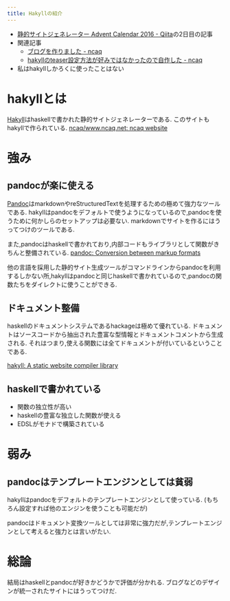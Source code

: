 ```yaml
---
title: Hakyllの紹介
---
```


* [静的サイトジェネレーター Advent Calendar 2016 - Qiita](http://qiita.com/advent-calendar/2016/static-site-generator)の2日目の記事
* 関連記事
    * [ブログを作りました - ncaq](https://www.ncaq.net/2016/10/11/)
    * [hakyllのteaser設定方法が好みではなかったので自作した - ncaq](https://www.ncaq.net/2016/11/22/)
* 私はhakyllしかろくに使ったことはない

# hakyllとは

[Hakyll](https://jaspervdj.be/hakyll/)はhaskellで書かれた静的サイトジェネレーターである.
このサイトもhakyllで作られている.
[ncaq/www.ncaq.net: ncaq website](https://github.com/ncaq/www.ncaq.net/)

# 強み

## pandocが楽に使える

[Pandoc](http://pandoc.org/)はmarkdownやreStructuredTextを処理するための極めて強力なツールである.
hakyllはpandocをデフォルトで使うようになっているので,pandocを使うために何かしらのセットアップは必要ない.
markdownでサイトを作るにはうってつけのツールである.

また,pandocはhaskellで書かれており,内部コードもライブラリとして関数がきちんと整備されている.
[pandoc: Conversion between markup formats](https://hackage.haskell.org/package/pandoc)

他の言語を採用した静的サイト生成ツールがコマンドラインからpandocを利用するしかない所,hakyllはpandocと同じhaskellで書かれているので,pandocの関数たちをダイレクトに使うことができる.

## ドキュメント整備

haskellのドキュメントシステムであるhackageは極めて優れている.
ドキュメントはソースコードから抽出された豊富な型情報とドキュメントコメントから生成される.
それはつまり,使える関数には全てドキュメントが付いているということである.

[hakyll: A static website compiler library](https://hackage.haskell.org/package/hakyll)

## haskellで書かれている

* 関数の独立性が高い
* haskellの豊富な独立した関数が使える
* EDSLがモナドで構築されている

# 弱み

## pandocはテンプレートエンジンとしては貧弱

hakyllはpandocをデフォルトのテンプレートエンジンとして使っている.
(もちろん設定すれば他のエンジンを使うことも可能だが)

pandocはドキュメント変換ツールとしては非常に強力だが,テンプレートエンジンとして考えると強力とは言いがたい.

# 総論

結局はhaskellとpandocが好きかどうかで評価が分かれる.
ブログなどのデザインが統一されたサイトにはうってつけだ.
